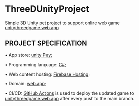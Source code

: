# ThreeDUnityProject
Simple 3D Unity pet project to support online web game [unitythreedgame.web.app](https://unitythreedgame.web.app)

## PROJECT SPECIFICATION

• App store: [unity Play](https://play.unity.com/mg/other/super-capsule);

• Programming language: [C#](https://docs.microsoft.com/en-us/dotnet/csharp/tour-of-csharp/);

• Web content hosting: [Firebase Hosting](https://firebase.google.com/docs/hosting);

• Domain: [web.app](https://web.app);

• CI/CD: [GitHub Actions](https://docs.github.com/en/actions) is used to deploy the updated game to [unitythreedgame.web.app](https://unitythreedgame.web.app) after every push to the main branch.

